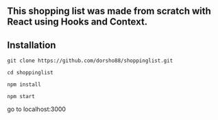 ## This shopping list was made from scratch with React using Hooks and Context.


## Installation
`git clone https://github.com/dorsho88/shoppinglist.git`

`cd shoppinglist`

`npm install`

`npm start`

 go to localhost:3000

